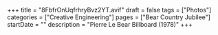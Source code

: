 +++
title = "8FbfrOnUqfrhryBvz2YT.avif"
draft = false
tags = ["Photos"]
categories = ["Creative Engineering"]
pages = ["Bear Country Jubilee"]
startDate = ""
description = "Pierre Le Bear Billboard (1978)"
+++
